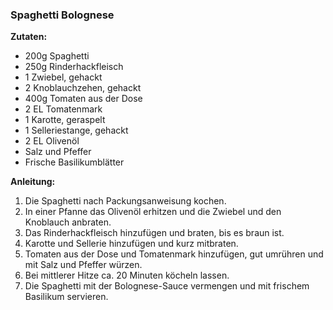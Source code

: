 ### Spaghetti Bolognese

**Zutaten:**
- 200g Spaghetti
- 250g Rinderhackfleisch
- 1 Zwiebel, gehackt
- 2 Knoblauchzehen, gehackt
- 400g Tomaten aus der Dose
- 2 EL Tomatenmark
- 1 Karotte, geraspelt
- 1 Selleriestange, gehackt
- 2 EL Olivenöl
- Salz und Pfeffer
- Frische Basilikumblätter

**Anleitung:**
1. Die Spaghetti nach Packungsanweisung kochen.
2. In einer Pfanne das Olivenöl erhitzen und die Zwiebel und den Knoblauch anbraten.
3. Das Rinderhackfleisch hinzufügen und braten, bis es braun ist.
4. Karotte und Sellerie hinzufügen und kurz mitbraten.
5. Tomaten aus der Dose und Tomatenmark hinzufügen, gut umrühren und mit Salz und Pfeffer würzen.
6. Bei mittlerer Hitze ca. 20 Minuten köcheln lassen.
7. Die Spaghetti mit der Bolognese-Sauce vermengen und mit frischem Basilikum servieren.
